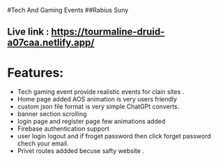 #Tech And Gaming Events
##Rabius Suny
## Live link : https://tourmaline-druid-a07caa.netlify.app/





# Features:
- Tech gaming event provide realistic events for clain sites .
- Home page added AOS animation is very users friendly
- custom json file format is very simple ChatGPt converts.
- banner section scrolling 
- login page and register page few animations added
- Firebase authentication support 
- user login logout and if froget password then click forget password chech your email.
- Privet routes  addded becuse safty website .
